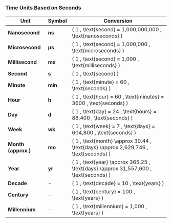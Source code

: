 ### Time Units Based on Seconds

| **Unit**            | **Symbol** | **Conversion**                                                                            |
|---------------------|------------|-------------------------------------------------------------------------------------------|
| **Nanosecond**      | **ns**     | \( 1 \, \text{second} = 1,000,000,000 \, \text{nanoseconds} \)                            |
| **Microsecond**     | **µs**     | \( 1 \, \text{second} = 1,000,000 \, \text{microseconds} \)                               |
| **Millisecond**     | **ms**     | \( 1 \, \text{second} = 1,000 \, \text{milliseconds} \)                                   |
| **Second**          | **s**      | \( 1 \, \text{second} \)                                                                  |
| **Minute**          | **min**    | \( 1 \, \text{minute} = 60 \, \text{seconds} \)                                           |
| **Hour**            | **h**      | \( 1 \, \text{hour} = 60 \, \text{minutes} = 3600 \, \text{seconds} \)                    |
| **Day**             | **d**      | \( 1 \, \text{day} = 24 \, \text{hours} = 86,400 \, \text{seconds} \)                     |
| **Week**            | **wk**     | \( 1 \, \text{week} = 7 \, \text{days} = 604,800 \, \text{seconds} \)                     |
| **Month (approx.)** | **mo**     | \( 1 \, \text{month} \approx 30.44 \, \text{days} \approx 2,629,746 \, \text{seconds} \)  |
| **Year**            | **yr**     | \( 1 \, \text{year} \approx 365.25 \, \text{days} \approx 31,557,600 \, \text{seconds} \) |
| **Decade**          | -          | \( 1 \, \text{decade} = 10 \, \text{years} \)                                             |
| **Century**         | -          | \( 1 \, \text{century} = 100 \, \text{years} \)                                           |
| **Millennium**      | -          | \( 1 \, \text{millennium} = 1,000 \, \text{years} \)                                      |
